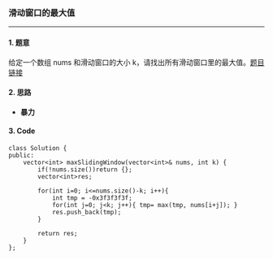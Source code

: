 ### 滑动窗口的最大值

---

#### 1. 题意

给定一个数组 nums 和滑动窗口的大小 k，请找出所有滑动窗口里的最大值。[题目链接](https://leetcode-cn.com/problems/hua-dong-chuang-kou-de-zui-da-zhi-lcof/)

#### 2. 思路

- **暴力**

#### 3. Code

```
class Solution {
public:
    vector<int> maxSlidingWindow(vector<int>& nums, int k) {
        if(!nums.size())return {};
        vector<int>res;

        for(int i=0; i<=nums.size()-k; i++){
            int tmp = -0x3f3f3f3f;
            for(int j=0; j<k; j++){ tmp= max(tmp, nums[i+j]); }
            res.push_back(tmp);
        }

        return res;
    }
};
```